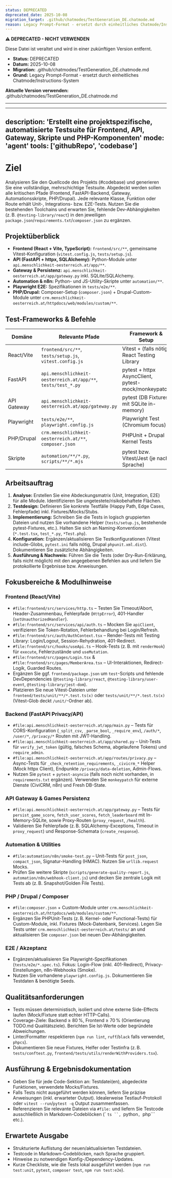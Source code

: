```yaml
---
status: DEPRECATED
deprecated_date: 2025-10-08
migration_target: .github/chatmodes/TestGeneration_DE.chatmode.md
reason: Legacy Prompt-Format - ersetzt durch einheitliches Chatmode/Instructions-System
---
```


**⚠️ DEPRECATED - NICHT VERWENDEN**

Diese Datei ist veraltet und wird in einer zukünftigen Version entfernt.

- **Status:** DEPRECATED
- **Datum:** 2025-10-08
- **Migration:** .github/chatmodes/TestGeneration_DE.chatmode.md
- **Grund:** Legacy Prompt-Format - ersetzt durch einheitliches Chatmode/Instructions-System

**Aktuelle Version verwenden:** .github/chatmodes/TestGeneration_DE.chatmode.md

---

---
description: 'Erstellt eine projektspezifische, automatisierte Testsuite für Frontend, API, Gateway, Skripte und PHP-Komponenten'
mode: 'agent'
tools: ['githubRepo', 'codebase']
---

# Ziel
Analysieren Sie den Quellcode des Projekts (#codebase) und generieren Sie eine vollständige, mehrschichtige Testsuite. Abgedeckt werden sollen alle kritischen Pfade (Frontend, FastAPI-Backend, Gateway, Automationsskripte, PHP/Drupal). Jede relevante Klasse, Funktion oder Route erhält Unit-, Integrations- bzw. E2E-Tests. Nutzen Sie die bestehenden Toolchains und erwarten Sie, fehlende Dev-Abhängigkeiten (z. B. `@testing-library/react`) in den jeweiligen `package.json`/`requirements.txt`/`composer.json` zu ergänzen.

## Projektüberblick
- **Frontend (React + Vite, TypeScript):** `frontend/src/**`, gemeinsame Vitest-Konfiguration (`vitest.config.js`, `tests/setup.js`).
- **API (FastAPI + httpx, SQLAlchemy):** Python-Module unter `api.menschlichkeit-oesterreich.at/app/**`.
- **Gateway & Persistenz:** `api.menschlichkeit-oesterreich.at/app/gateway.py` inkl. SQLite/SQLAlchemy.
- **Automation & n8n:** Python- und JS-Utility-Skripte unter `automation/**`.
- **Playwright E2E:** Spezifikationen in `tests/e2e/**`.
- **PHP/Drupal:** Composer-Setup (`composer.json`) + Drupal-Custom-Module unter `crm.menschlichkeit-oesterreich.at/httpdocs/web/modules/custom/**`.

## Test-Frameworks & Befehle
| Domäne | Relevante Pfade | Framework & Setup | Testbefehl |
| --- | --- | --- | --- |
| React/Vite | `frontend/src/**`, `tests/setup.js`, `vitest.config.js` | Vitest + (falls nötig) React Testing Library | `npm run test:unit` |
| FastAPI | `api.menschlichkeit-oesterreich.at/app/**`, `tests/test_*.py` | pytest + httpx AsyncClient, pytest-mock/monkeypatch | `pytest tests/` |
| API Gateway | `api.menschlichkeit-oesterreich.at/app/gateway.py` | pytest (DB Fixtures mit SQLite in-memory) | `pytest tests/` |
| Playwright | `tests/e2e/**`, `playwright.config.js` | Playwright Test (Chromium focus) | `npm run test:e2e` |
| PHP/Drupal | `crm.menschlichkeit-oesterreich.at/**`, `composer.json` | PHPUnit + Drupal Kernel Tests | `composer test` |
| Skripte | `automation/**/*.py`, `scripts/**/*.mjs` | pytest bzw. Vitest/Jest (je nach Sprache) | passend zum Framework |

## Arbeitsauftrag
1. **Analyse:** Erstellen Sie eine Abdeckungsmatrix (Unit, Integration, E2E) für alle Module. Identifizieren Sie ungetestete/risikobehaftete Flächen.
2. **Testdesign:** Definieren Sie konkrete Testfälle (Happy Path, Edge Cases, Fehlerpfade) inkl. Fixtures/Mocks/Stubs.
3. **Implementierung:** Schreiben Sie die Tests in logisch gruppierten Dateien und nutzen Sie vorhandene Helper (`tests/setup.js`, bestehende pytest-Fixtures, etc.). Halten Sie sich an Naming-Konventionen (`*.test.tsx`, `test_*.py`, `*Test.php`).
4. **Konfiguration:** Ergänzen/aktualisieren Sie Testkonfigurationen (Vitest include-Globs, `pytest.ini` falls nötig, Drupal `phpunit.xml.dist`). Dokumentieren Sie zusätzliche Abhängigkeiten.
5. **Ausführung & Nachweis:** Führen Sie die Tests (oder Dry-Run-Erklärung, falls nicht möglich) mit den angegebenen Befehlen aus und liefern Sie protokollierte Ergebnisse bzw. Anweisungen.

## Fokusbereiche & Modulhinweise
### Frontend (React/Vite)
- `#file:frontend/src/services/http.ts` – Testen Sie Timeout/Abort, Header-Zusammenbau, Fehlerpfade (`HttpError`), 401-Handler (`setUnauthorizedHandler`).
- `#file:frontend/src/services/api/auth.ts` – Mocken Sie `apiClient`, verifizieren Sie Token-Rotation, Fehlerbehandlung bei Login/Refresh.
- `#file:frontend/src/auth/AuthContext.tsx` – Render-Tests mit Testing Library: Login/Logout, Session-Rehydration, 401-Redirect.
- `#file:frontend/src/hooks/useApi.ts` – Hook-Tests (z. B. mit `renderHook`) für `execute`, Fehlerzustände und `useMutation`.
- `#file:frontend/src/pages/Login.tsx` & `#file:frontend/src/pages/MemberArea.tsx` – UI-Interaktionen, Redirect-Logik, Guarded Routes.
- Ergänzen Sie ggf. `frontend/package.json` um `test`-Scripts und fehlende DevDependencies (`@testing-library/react`, `@testing-library/user-event`, `@testing-library/jest-dom`).
- Platzieren Sie neue Vitest-Dateien unter `frontend/tests/unit/**/*.test.ts(x)` oder `tests/unit/**/*.test.ts(x)` (Vitest-Glob deckt `/unit/`-Ordner ab).

### Backend (FastAPI Privacy/API)
- `#file:api.menschlichkeit-oesterreich.at/app/main.py` – Tests für CORS-Konfiguration (`_split_csv`, `_parse_bool`, `_require_env`), `/auth/*`, `/user/*`, `/privacy/*` Routen mit JWT-Handling.
- `#file:api.menschlichkeit-oesterreich.at/app/shared.py` – Unit-Tests für `verify_jwt_token` (gültig, falsches Schema, abgelaufene Tokens) und `require_admin`.
- `#file:api.menschlichkeit-oesterreich.at/app/routes/privacy.py` – Async-Tests für `_check_retention_requirements`, `_civicrm_*` Helper (Mock httpx Client), Endpunkte `/privacy/data-deletion`, Admin-Flows.
- Nutzen Sie `pytest` + `pytest-asyncio` (falls noch nicht vorhanden, in `requirements.txt` ergänzen). Verwenden Sie `monkeypatch` für externe Dienste (CiviCRM, n8n) und Fresh DB-State.

### API Gateway & Games Persistenz
- `#file:api.menschlichkeit-oesterreich.at/app/gateway.py` – Tests für `persist_game_score`, `fetch_user_scores`, `fetch_leaderboard` mit In-Memory-SQLite, sowie Proxy-Routen (`proxy_request`, `/health`).
- Validieren Sie Fehlerpfade (z. B. SQLAlchemy-Exceptions, Timeout in `proxy_request`) und Response-Schemata (`create_response`).

### Automation & Utilities
- `#file:automation/n8n/smoke-test.py` – Unit-Tests für `post_json`, `compact_json`, Signatur-Handling (HMAC). Nutzen Sie `urllib.request` Mocks.
- Prüfen Sie weitere Skripte (`scripts/generate-quality-report.js`, `automation/n8n/webhook-client.js`) und decken Sie zentrale Logik mit Tests ab (z. B. Snapshot/Golden File Tests).

### PHP / Drupal / Composer
- `#file:composer.json` + Custom-Module unter `crm.menschlichkeit-oesterreich.at/httpdocs/web/modules/custom/**`.
- Ergänzen Sie PHPUnit-Tests (z. B. Kernel- oder Functional-Tests) für Custom-Module, inkl. Fixtures (Mock-Datenbank, Services). Legen Sie Tests unter `crm.menschlichkeit-oesterreich.at/tests/` an und aktualisieren Sie `composer.json` bei neuen Dev-Abhängigkeiten.

### E2E / Akzeptanz
- Ergänzen/aktualisieren Sie Playwright-Spezifikationen (`tests/e2e/*.spec.ts`). Fokus: Login-Flow (inkl. 401-Redirect), Privacy-Einstellungen, n8n-Webhooks (Smoke).
- Nutzen Sie vorhandene `playwright.config.js`. Dokumentieren Sie Testdaten & benötigte Seeds.

## Qualitätsanforderungen
- Tests müssen deterministisch, isoliert und ohne externe Side-Effects laufen (Mock/Fixture statt echter HTTP-Calls).
- Coverage-Ziele: Backend ≥ 80 %, Frontend ≥ 70 % (Orientierung TODO.md Qualitätsziele). Berichten Sie Ist-Werte oder begründete Abweichungen.
- Linter/Formatter respektieren (`npm run lint`, `ruff`/`black` falls verwendet, `phpcs`).
- Dokumentieren Sie neue Fixtures, Helfer oder Testinfra (z. B. `tests/conftest.py`, `frontend/tests/utils/renderWithProviders.tsx`).

## Ausführung & Ergebnisdokumentation
- Geben Sie für jede Code-Sektion an: Testdatei(en), abgedeckte Funktionen, verwendete Mocks/Fixtures.
- Falls Tests nicht ausgeführt werden können, liefern Sie präzise Anweisungen (inkl. erwarteter Output). Idealerweise Testlauf-Protokoll oder `vitest --run`/`pytest -q` Output zusammenfassen.
- Referenzieren Sie relevante Dateien via `#file:` und liefern Sie Testcode ausschließlich in Markdown-Codeblöcken (` ```ts ``, ```python```, ```php``` etc.).

## Erwartete Ausgabe
- Strukturierte Auflistung der neuen/aktualisierten Testdateien.
- Testcode in Markdown-Codeblöcken, nach Sprache gruppiert.
- Hinweise zu notwendigen Konfig-/Dependency-Updates.
- Kurze Checkliste, wie die Tests lokal ausgeführt werden (`npm run test:unit`, `pytest`, `composer test`, `npm run test:e2e`).
